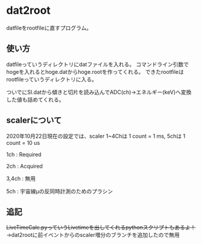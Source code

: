 # dat2root
datfileをrootfileに直すプログラム。

## 使い方
datfileっていうディレクトリにdatファイルを入れる。
コマンドライン引数でhogeを入れるとhoge.datからhoge.rootを作ってくれる。
できたrootfileはrootfileっていうディレクトリに入る。

ついでにSI.datから傾きと切片を読み込んでADC(ch)→エネルギー(keV)へ変換した値も詰めてくれる。

## scalerについて
2020年10月22日現在の設定では、scaler 1~4Chは 1 count = 1 ms, 5chは 1 count = 10 us

1ch : Required

2ch : Acquired

3,4ch : 無用

5ch : 宇宙線μの反同時計測のためのプラシン

## 追記

~~LiveTimeCalc.pyっていうLivetimeを出してくれるpythonスクリプトもあるよ！~~
→dat2rootに前イベントからのscaler増分のブランチを追加したので無用
